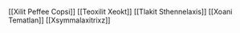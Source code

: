 [[Xilit Peffee Copsi]]
[[Teoxilit Xeokt]]
[[Tlakit Sthennelaxis]]
[[Xoani Tematlan]]
[[Xsymmalaxitrixz]]